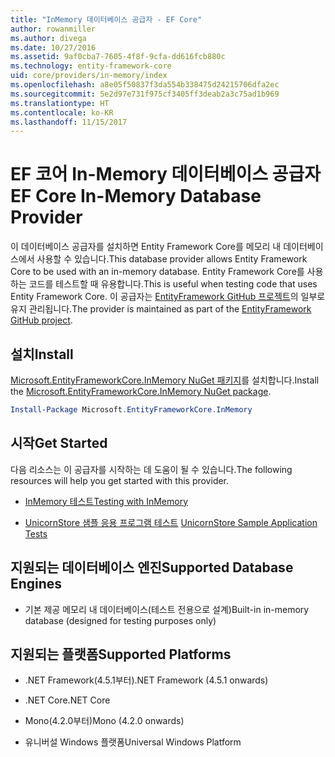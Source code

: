 ```yaml
---
title: "InMemory 데이터베이스 공급자 - EF Core"
author: rowanmiller
ms.author: divega
ms.date: 10/27/2016
ms.assetid: 9af0cba7-7605-4f8f-9cfa-dd616fcb880c
ms.technology: entity-framework-core
uid: core/providers/in-memory/index
ms.openlocfilehash: a8e05f50837f3da554b338475d24215706dfa2ec
ms.sourcegitcommit: 5e2d97e731f975cf3405ff3deab2a3c75ad1b969
ms.translationtype: HT
ms.contentlocale: ko-KR
ms.lasthandoff: 11/15/2017
---
```

# <a name="ef-core-in-memory-database-provider"></a><span data-ttu-id="d4fd0-102">EF 코어 In-Memory 데이터베이스 공급자</span><span class="sxs-lookup"><span data-stu-id="d4fd0-102">EF Core In-Memory Database Provider</span></span>

<span data-ttu-id="d4fd0-103">이 데이터베이스 공급자를 설치하면 Entity Framework Core를 메모리 내 데이터베이스에서 사용할 수 있습니다.</span><span class="sxs-lookup"><span data-stu-id="d4fd0-103">This database provider allows Entity Framework Core to be used with an in-memory database.</span></span> <span data-ttu-id="d4fd0-104">Entity Framework Core를 사용하는 코드를 테스트할 때 유용합니다.</span><span class="sxs-lookup"><span data-stu-id="d4fd0-104">This is useful when testing code that uses Entity Framework Core.</span></span> <span data-ttu-id="d4fd0-105">이 공급자는 [EntityFramework GitHub 프로젝트](https://github.com/aspnet/EntityFramework)의 일부로 유지 관리됩니다.</span><span class="sxs-lookup"><span data-stu-id="d4fd0-105">The provider is maintained as part of the [EntityFramework GitHub project](https://github.com/aspnet/EntityFramework).</span></span>

## <a name="install"></a><span data-ttu-id="d4fd0-106">설치</span><span class="sxs-lookup"><span data-stu-id="d4fd0-106">Install</span></span>

<span data-ttu-id="d4fd0-107">[Microsoft.EntityFrameworkCore.InMemory NuGet 패키지](https://www.nuget.org/packages/Microsoft.EntityFrameworkCore.InMemory/)를 설치합니다.</span><span class="sxs-lookup"><span data-stu-id="d4fd0-107">Install the [Microsoft.EntityFrameworkCore.InMemory NuGet package](https://www.nuget.org/packages/Microsoft.EntityFrameworkCore.InMemory/).</span></span>

``` powershell
Install-Package Microsoft.EntityFrameworkCore.InMemory
```

## <a name="get-started"></a><span data-ttu-id="d4fd0-108">시작</span><span class="sxs-lookup"><span data-stu-id="d4fd0-108">Get Started</span></span>

<span data-ttu-id="d4fd0-109">다음 리소스는 이 공급자를 시작하는 데 도움이 될 수 있습니다.</span><span class="sxs-lookup"><span data-stu-id="d4fd0-109">The following resources will help you get started with this provider.</span></span>
* [<span data-ttu-id="d4fd0-110">InMemory 테스트</span><span class="sxs-lookup"><span data-stu-id="d4fd0-110">Testing with InMemory</span></span>](../../miscellaneous/testing/in-memory.md)

* <span data-ttu-id="d4fd0-111">[UnicornStore 샘플 응용 프로그램 테스트](https://github.com/rowanmiller/UnicornStore/blob/master/UnicornStore/src/UnicornStore.Tests/Controllers/ShippingControllerTests.cs) </span><span class="sxs-lookup"><span data-stu-id="d4fd0-111">[UnicornStore Sample Application Tests](https://github.com/rowanmiller/UnicornStore/blob/master/UnicornStore/src/UnicornStore.Tests/Controllers/ShippingControllerTests.cs)</span></span>

## <a name="supported-database-engines"></a><span data-ttu-id="d4fd0-112">지원되는 데이터베이스 엔진</span><span class="sxs-lookup"><span data-stu-id="d4fd0-112">Supported Database Engines</span></span>

* <span data-ttu-id="d4fd0-113">기본 제공 메모리 내 데이터베이스(테스트 전용으로 설계)</span><span class="sxs-lookup"><span data-stu-id="d4fd0-113">Built-in in-memory database (designed for testing purposes only)</span></span>

## <a name="supported-platforms"></a><span data-ttu-id="d4fd0-114">지원되는 플랫폼</span><span class="sxs-lookup"><span data-stu-id="d4fd0-114">Supported Platforms</span></span>

* <span data-ttu-id="d4fd0-115">.NET Framework(4.5.1부터)</span><span class="sxs-lookup"><span data-stu-id="d4fd0-115">.NET Framework (4.5.1 onwards)</span></span>

* <span data-ttu-id="d4fd0-116">.NET Core</span><span class="sxs-lookup"><span data-stu-id="d4fd0-116">.NET Core</span></span>

* <span data-ttu-id="d4fd0-117">Mono(4.2.0부터)</span><span class="sxs-lookup"><span data-stu-id="d4fd0-117">Mono (4.2.0 onwards)</span></span>

* <span data-ttu-id="d4fd0-118">유니버설 Windows 플랫폼</span><span class="sxs-lookup"><span data-stu-id="d4fd0-118">Universal Windows Platform</span></span>
